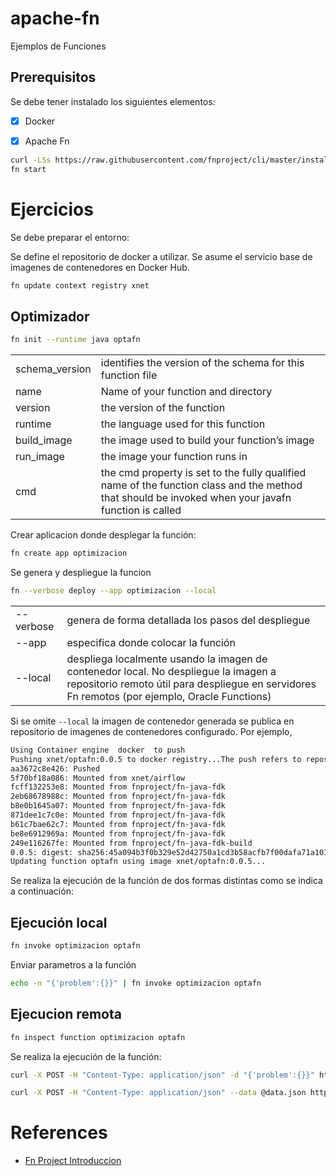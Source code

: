 # apache-fn
Ejemplos de Funciones

## Prerequisitos

Se debe tener instalado los siguientes elementos:

- [x] Docker


- [x] Apache Fn

```sh
curl -LSs https://raw.githubusercontent.com/fnproject/cli/master/install | sh
fn start
```

# Ejercicios

Se debe preparar el entorno:

Se define el repositorio de docker a utilizar. Se asume el servicio base de imagenes de contenedores en Docker Hub.

```sh
fn update context registry xnet
```

## Optimizador

```sh
fn init --runtime java optafn
```

|||
|-|-|
|schema_version|identifies the version of the schema for this function file|
|name|Name of your function and directory|
|version|the version of the function|
|runtime|the language used for this function|
|build_image|the image used to build your function’s image|
|run_image|the image your function runs in|
|cmd|the cmd property is set to the fully qualified name of the function class and the method that should be invoked when your javafn function is called|

Crear aplicacion donde desplegar la función:

```sh
fn create app optimizacion
```

Se genera y despliegue la funcion

```sh
fn --verbose deploy --app optimizacion --local
```

|||
|-|-|
|--verbose|genera de forma detallada los pasos del despliegue|
|--app|especifica donde colocar la función|
|--local|despliega localmente usando la imagen de contenedor local. No despliegue la imagen a repositorio remoto útil para despliegue en servidores Fn remotos (por ejemplo, Oracle Functions)|

Si se omite `--local` la imagen de contenedor generada se publica en repositorio de imagenes de contenedores configurado. Por ejemplo,

```sh
Using Container engine  docker  to push
Pushing xnet/optafn:0.0.5 to docker registry...The push refers to repository [docker.io/xnet/optafn]
aa3672c8e426: Pushed
5f70bf18a086: Mounted from xnet/airflow
fcff132253e8: Mounted from fnproject/fn-java-fdk
2eb68678988c: Mounted from fnproject/fn-java-fdk
b8e0b1645a07: Mounted from fnproject/fn-java-fdk
871dee1c7c0e: Mounted from fnproject/fn-java-fdk
b61c7bae62c7: Mounted from fnproject/fn-java-fdk
be8e6912969a: Mounted from fnproject/fn-java-fdk
249e116267fe: Mounted from fnproject/fn-java-fdk-build
0.0.5: digest: sha256:45a094b3f0b329e52d42750a1cd3b58acfb7f00dafa71a101f8522872b94a5c4 size: 2207
Updating function optafn using image xnet/optafn:0.0.5...
```

Se realiza la ejecución de la función de dos formas distintas como se indica a continuación:

## Ejecución local

```sh
fn invoke optimizacion optafn
```

Enviar parametros a la función

```sh
echo -n "{'problem':{}}" | fn invoke optimizacion optafn
```

## Ejecucion remota

```sh
fn inspect function optimizacion optafn
```

Se realiza la ejecución de la función:

```sh
curl -X POST -H "Content-Type: application/json" -d "{'problem':{}}" http://localhost:8080/invoke/01HWFXC2WWNG9000GZJ0000002
```

```sh
curl -X POST -H "Content-Type: application/json" --data @data.json http://localhost:8080/invoke/01HWFXC2WWNG9000GZJ0000002
```

# References

- [Fn Project Introduccion](https://fnproject.io/tutorials/JavaFDKIntroduction/)
